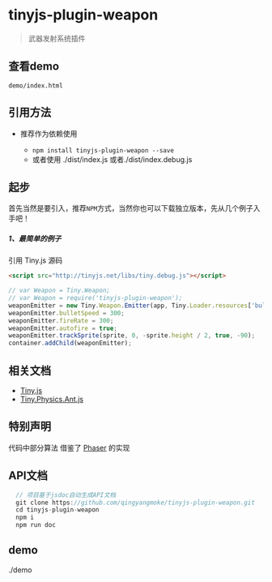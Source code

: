 # tinyjs-plugin-weapon

> 武器发射系统插件

## 查看demo

`demo/index.html`

## 引用方法

- 推荐作为依赖使用

  - `npm install tinyjs-plugin-weapon --save`
  - 或者使用 ./dist/index.js 或者./dist/index.debug.js

## 起步
首先当然是要引入，推荐`NPM`方式，当然你也可以下载独立版本，先从几个例子入手吧！

##### 1、最简单的例子

引用 Tiny.js 源码
``` html
<script src="http://tinyjs.net/libs/tiny.debug.js"></script>
```

``` js
// var Weapon = Tiny.Weapon;
// var Weapon = require('tinyjs-plugin-weapon');
weaponEmitter = new Tiny.Weapon.Emitter(app, Tiny.Loader.resources['bullet'].texture);
weaponEmitter.bulletSpeed = 300;
weaponEmitter.fireRate = 300;
weaponEmitter.autofire = true;
weaponEmitter.trackSprite(sprite, 0, -sprite.height / 2, true, -90);
container.addChild(weaponEmitter);
```

## 相关文档
- [Tiny.js](http://tinyjs.net/#/docs/api)
- [Tiny.Physics.Ant.js](https://github.com/qingyangmoke/tinyjs-plugin-ant)

## 特别声明
代码中部分算法 借鉴了 [Phaser](http://phaser.io/) 的实现

## API文档
``` js
  // 项目基于jsdoc自动生成API文档
  git clone https://github.com/qingyangmoke/tinyjs-plugin-weapon.git
  cd tinyjs-plugin-weapon
  npm i
  npm run doc
```

## demo
 ./demo


